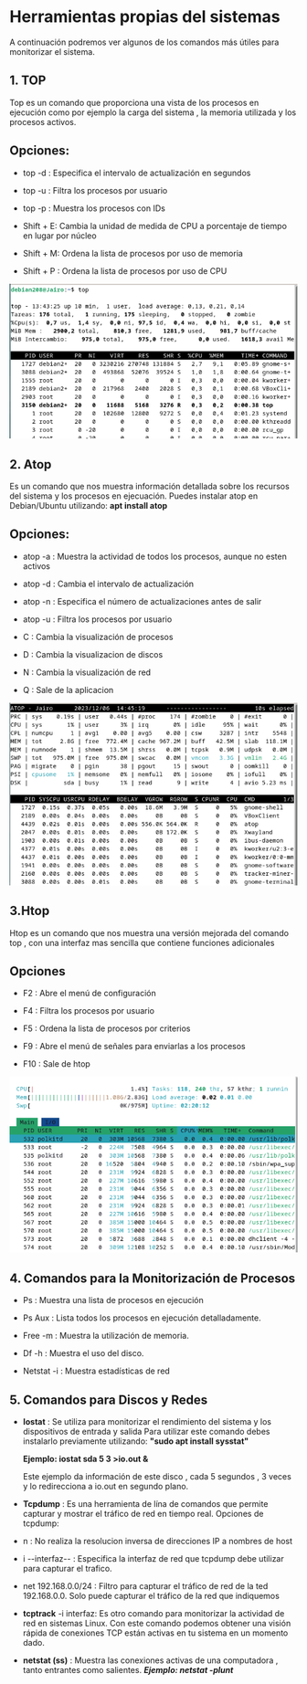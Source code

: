 # Herramientas propias del sistemas

A continuación podremos ver algunos de los comandos más útiles para monitorizar el sistema.

## 1. TOP 
Top es un comando que proporciona una vista de los procesos en ejecución como por ejemplo la carga del sistema , la memoria utilizada y los procesos activos.

## Opciones:
- top -d : Especifica el intervalo de actualización en segundos

- top -u : Filtra los procesos por usuario

- top -p : Muestra los procesos con IDs

- Shift + E: Cambia la unidad de medida de CPU a porcentaje de tiempo en lugar por núcleo

- Shift + M: Ordena la lista de procesos por uso de memoria

- Shift + P : Ordena la lista de procesos por uso de CPU

![image](/img/top.png)


## 2. Atop
Es un comando que nos muestra información detallada sobre los recursos del sistema y los procesos en ejecuación.
Puedes instalar atop en Debian/Ubuntu utilizando: **apt install atop**

## Opciones:
- atop -a : Muestra la actividad de todos los procesos, aunque no esten activos
- atop -d : Cambia el intervalo de actualización
- atop -n : Especifica el número de actualizaciones antes de salir
- atop -u : Filtra los procesos por usuario

- C : Cambia la visualización de procesos

- D : Cambia la visualizacion de discos

- N : Cambia la visualización de red

- Q : Sale de la aplicacion 

![image](/img/atop.png)

## 3.Htop
Htop es un comando que nos muestra una versión mejorada del comando top , con una interfaz mas sencilla que contiene funciones adicionales

## Opciones
- F2 : Abre el menú de configuración

- F4 : Filtra los procesos por usuario

- F5 : Ordena la lista de procesos por criterios

- F9 : Abre el menú de señales para enviarlas a los procesos

- F10 : Sale de htop

![image](/img/htop.png)


## 4. Comandos para la Monitorización de Procesos
- Ps : Muestra una lista de procesos en ejecución

- Ps Aux : Lista todos los procesos en ejecución detalladamente.

- Free -m : Muestra la utilización de memoria.

- Df -h : Muestra el uso del disco.

- Netstat -i : Muestra estadísticas de red

## 5. Comandos para Discos y Redes

- **Iostat** : Se utiliza para monitorizar el rendimiento del sistema y los dispositivos de entrada y salida
Para utilizar este comando debes instalarlo previamente utilizando:
**"sudo apt install sysstat"**

  **Ejemplo: iostat sda 5 3 >io.out &**
  
    Este ejemplo da información de este disco , cada 5 segundos , 3 veces y lo redirecciona a io.out en segundo plano.


- **Tcpdump** : Es una herramienta de lína de comandos que permite capturar y mostrar el tráfico de red en tiempo real. 
Opciones de tcpdump:
- n : No realiza la resolucion inversa de direcciones IP a nombres de host

- i --interfaz-- : Especifica la interfaz de red que tcpdump debe utilizar para capturar el trafico.

- net 192.168.0.0/24 : Filtro para capturar el tráfico de red de la ted 192.168.0.0.
Solo puede capturar el tráfico de la red que indiquemos

- **tcptrack** -i interfaz:
Es otro comando para monitorizar la actividad de red en sistemas Linux.
Con este comando podemos obtener una visión rápida de conexiones TCP están activas en tu sistema en un momento dado.

- **netstat (ss)** : Muestra las conexiones activas de una computadora , tanto entrantes como salientes. 
**_Ejemplo: netstat -plunt_**





